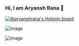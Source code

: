 ### Hi, I am Aryansh Rana 👋

<!--
**Aryanshrana/Aryanshrana** is a ✨ _special_ ✨ repository because its `README.md` (this file) appears on your GitHub profile.

Here are some ideas to get you started:

- 🔭 I’m currently working on ...
- 🌱 I’m currently learning ...
- 👯 I’m looking to collaborate on ...
- 🤔 I’m looking for help with ...
- 💬 Ask me about ...
- 📫 How to reach me: ...
- 😄 Pronouns: ...
- ⚡ Fun fact: ...
-->


[![@aryanshrana's Holopin board](https://holopin.io/api/user/board?user=aryanshrana)](https://holopin.io/@aryanshrana)

![image](https://user-images.githubusercontent.com/101281116/194619004-1c4d1cfb-227f-448a-ba90-e5dd9bd67c78.png)




![image](https://user-images.githubusercontent.com/101281116/194391835-d9050179-b034-4e1f-b6e1-a715bc452b53.png)

